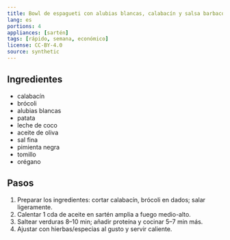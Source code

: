 ```yaml
---
title: Bowl de espagueti con alubias blancas, calabacín y salsa barbacoa
lang: es
portions: 4
appliances: [sartén]
tags: [rápido, semana, económico]
license: CC-BY-4.0
source: synthetic
---
```

## Ingredientes
- calabacín
- brócoli
- alubias blancas
- patata
- leche de coco
- aceite de oliva
- sal fina
- pimienta negra
- tomillo
- orégano

## Pasos
1. Preparar los ingredientes: cortar calabacín, brócoli en dados; salar ligeramente.
2. Calentar 1 cda de aceite en sartén amplia a fuego medio-alto.
3. Saltear verduras 8–10 min; añadir proteína y cocinar 5–7 min más.
4. Ajustar con hierbas/especias al gusto y servir caliente.
